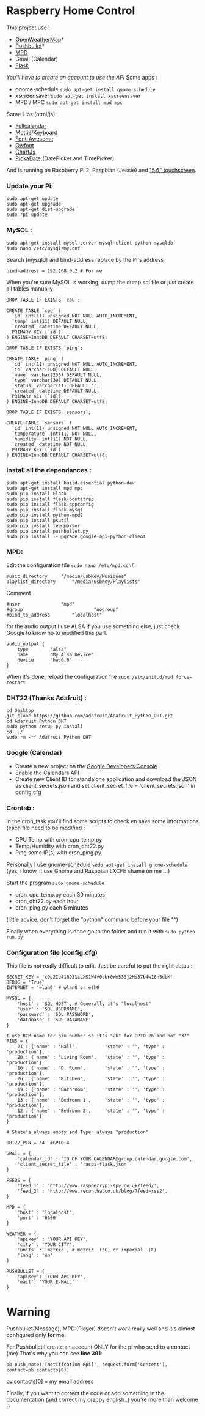 # Raspberry Home Control

This project use : 
* [OpenWeatherMap](http://openweathermap.org/)*
* [Pushbullet](https://www.pushbullet.com/)*
* [MPD](http://www.musicpd.org/)
* Gmail (Calendar)
* [Flask](http://flask.pocoo.org/)

_You'll have to create an account to use the API_
Some apps : 
* gnome-schedule ```sudo apt-get install gnome-schedule```
* xscreensaver ```sudo apt-get install xscreensaver```
* MPD / MPC ```sudo apt-get install mpd mpc```

Some Libs (html/js): 
* [Fullcalendar](http://fullcalendar.io/)
* [Mottie/Keyboard](https://github.com/Mottie/Keyboard)
* [Font-Awesome](https://fortawesome.github.io/Font-Awesome/)
* [Owfont](http://websygen.github.io/owfont/)
* [ChartJs](http://www.chartjs.org/)
* [PickaDate](http://amsul.ca/pickadate.js/) (DatePicker and TimePicker)

And is running on Raspberry Pi 2, Raspbian (Jessie) and [15.6" touchscreen](http://www.chalk-elec.com/?page_id=1280#!/15-6-HDMI-interface-LCD-with-capacitive-touchscreen/p/38127425/category=3094861).

### Update your Pi:

```
sudo apt-get update
sudo apt-get upgrade
sudo apt-get dist-upgrade
sudo rpi-update
```
### MySQL : 
```
sudo apt-get install mysql-server mysql-client python-mysqldb
sudo nano /etc/mysql/my.cnf
```
Search [mysqld] and bind-address replace by the Pi's address
```
bind-address = 192.168.0.2 # For me
```
When you're sure MySQL is working, dump the dump.sql file or just create all tables manually
```
DROP TABLE IF EXISTS `cpu`;

CREATE TABLE `cpu` (
  `id` int(11) unsigned NOT NULL AUTO_INCREMENT,
  `temp` int(11) DEFAULT NULL,
  `created` datetime DEFAULT NULL,
  PRIMARY KEY (`id`)
) ENGINE=InnoDB DEFAULT CHARSET=utf8;

DROP TABLE IF EXISTS `ping`;

CREATE TABLE `ping` (
  `id` int(11) unsigned NOT NULL AUTO_INCREMENT,
  `ip` varchar(100) DEFAULT NULL,
  `name` varchar(255) DEFAULT NULL,
  `type` varchar(30) DEFAULT NULL,
  `status` varchar(11) DEFAULT '',
  `created` datetime DEFAULT NULL,
  PRIMARY KEY (`id`)
) ENGINE=InnoDB DEFAULT CHARSET=utf8;

DROP TABLE IF EXISTS `sensors`;

CREATE TABLE `sensors` (
  `id` int(11) unsigned NOT NULL AUTO_INCREMENT,
  `temperature` int(11) NOT NULL,
  `humidity` int(11) NOT NULL,
  `created` datetime NOT NULL,
  PRIMARY KEY (`id`)
) ENGINE=InnoDB DEFAULT CHARSET=utf8;
```

### Install all the dependances : 
```
sudo apt-get install build-essential python-dev
sudo apt-get install mpd mpc
sudo pip install Flask
sudo pip install flask-bootstrap
sudo pip install flask-appconfig
sudo pip install flask-mysql
sudo pip install python-mpd2
sudo pip install psutil
sudo pip install feedparser
sudo pip install pushbullet.py
sudo pip install --upgrade google-api-python-client
```

### MPD:
Edit the configuration file ```sudo nano /etc/mpd.conf```

```
music_directory		"/media/usbKey/Musiques"
playlist_directory		"/media/usbKey/Playlists"
```
Comment
```
#user				"mpd"
#group                          "nogroup"
#bind_to_address		"localhost"
```
for the audio output I use ALSA if you use something else, just check Google to know ho to modified this part.

```
audio_output {
	type		"alsa"
	name		"My Alsa Device"
	device		"hw:0,0"
}
```
When it's done, reload the configuration file
```sudo /etc/init.d/mpd force-restart```

### DHT22 (Thanks Adafruit) :

```
cd Desktop
git clone https://github.com/adafruit/Adafruit_Python_DHT.git
cd Adafruit_Python_DHT 
sudo python setup.py install 
cd ../ 
sudo rm -rf Adafruit_Python_DHT
```

### Google (Calendar)
* Create a new project on the [Google Developers Console](https://console.developers.google.com/)
* Enable the Calendars API
* Create new Client ID for standalone application and download the JSON as client_secrets.json and set client_secret_file = 'client_secrets.json' in config.cfg

### Crontab : 
in the cron_task you'll find some scripts to check en save some informations (each file need to be modified :
* CPU Temp with cron_cpu_temp.py
* Temp/Humidity with cron_dht22.py
* Ping some IP(s) with cron_ping.py

Personally I use [gnome-schedule](http://gnome-schedule.sourceforge.net/) ```sudo apt-get install gnome-schedule``` (yes, i know, it use Gnome and Raspbian LXCFE shame on me ...)

Start the program ```sudo gnome-schedule```

* cron_cpu_temp.py each 30 minutes
* cron_dht22.py each hour
* cron_ping.py each 5 minutes

(little advice, don't forget the "python" command before your file ^^)


Finally when everything is done go to the folder and run it with 
```sudo python run.py```

### Configuration file (config.cfg)
This file is not really difficult to edit. Just be careful to put the right datas :

```
SECRET_KEY = 'c9p2Ie41R931iLXS1W4v0cbr0Wm533j2Md37b4w16n3dbX'
DEBUG = 'True'
INTERNET = 'wlan0' # wlan0 or eth0

MYSQL = {
    'host' : 'SQL HOST', # Generally it's "localhost"
    'user' : 'SQL USERNAME',
    'password' : 'SQL PASSWORD',
    'database' : 'SQL DATABASE'
}

I use BCM name for pin number so it's "26" for GPIO 26 and not "37"
PINS = {
    21 : {'name' : 'Hall',          'state' : '', 'type' : 'production'},
    20 : {'name' : 'Living Room',   'state' : '', 'type' : 'production'},
    16 : {'name' : 'D. Room',       'state' : '', 'type' : 'production'},
    26 : {'name' : 'Kitchen',       'state' : '', 'type' : 'production'},
    19 : {'name' : 'Bathroom',      'state' : '', 'type' : 'production'},
    13 : {'name' : 'Bedroom 1',     'state' : '', 'type' : 'production'},
    12 : {'name' : 'Bedroom 2',     'state' : '', 'type' : 'production'}
}

# State's always empty and Type  always "production"

DHT22_PIN = '4' #GPIO 4

GMAIL = {
    'calendar_id' : 'ID OF YOUR CALENDAR@group.calendar.google.com',
    'client_secret_file' : 'raspi-flask.json'
}

FEEDS = {
    'feed_1' : 'http://www.raspberrypi-spy.co.uk/feed/',
    'feed_2' : 'http://www.recantha.co.uk/blog/?feed=rss2',
}

MPD = {
    'host' : 'localhost',
    'port' : '6600'
}

WEATHER = {
    'apikey' : 'YOUR API KEY',
    'city' : 'YOUR CITY',
    'units' : 'metric', # metric  (°C) or imperial  (F)
    'lang' : 'en'
}

PUSHBULLET = {
    'apiKey': 'YOUR API KEY',
    'mail': 'YOUR E-MAiL'
}
```



# Warning 
Pushbullet(Message), MPD (Player) doesn't work really well and it's almost configured only **for me**.

For Pushbullet I create an account ONLY for the pi who send to a contact (me)
That's why you can see **line 391**:

```pb.push_note('[Notification Rpi]', request.form['Content'], contact=pb.contacts[0])```

pv.contacts[0] = my email address

Finally, if you want to correct the code or add something in the documentation (and correct my crappy english..) you're more than welcome ;) 
